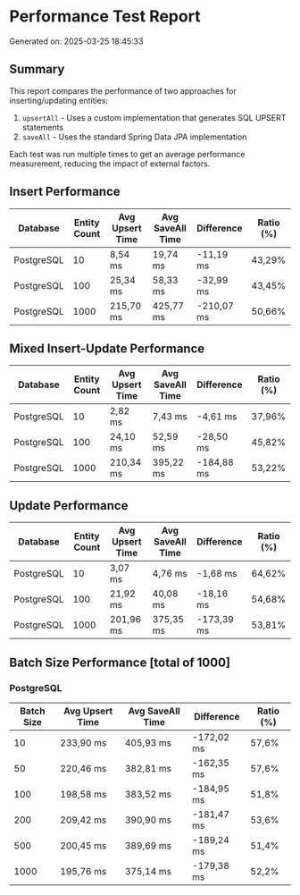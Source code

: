 # Performance Test Report

Generated on: 2025-03-25 18:45:33

## Summary

This report compares the performance of two approaches for inserting/updating entities:
1. `upsertAll` - Uses a custom implementation that generates SQL UPSERT statements
2. `saveAll` - Uses the standard Spring Data JPA implementation

Each test was run multiple times to get an average performance measurement, reducing the impact of
external factors.

## Insert Performance

| Database   | Entity Count | Avg Upsert Time | Avg SaveAll Time | Difference | Ratio (%) |
|------------|--------------|-----------------|------------------|------------|-----------|
| PostgreSQL | 10           | 8,54 ms         | 19,74 ms         | -11,19 ms  | 43,29%    |
| PostgreSQL | 100          | 25,34 ms        | 58,33 ms         | -32,99 ms  | 43,45%    |
| PostgreSQL | 1000         | 215,70 ms       | 425,77 ms        | -210,07 ms | 50,66%    |

## Mixed Insert-Update Performance

| Database   | Entity Count | Avg Upsert Time | Avg SaveAll Time | Difference | Ratio (%) |
|------------|--------------|-----------------|------------------|------------|-----------|
| PostgreSQL | 10           | 2,82 ms         | 7,43 ms          | -4,61 ms   | 37,96%    |
| PostgreSQL | 100          | 24,10 ms        | 52,59 ms         | -28,50 ms  | 45,82%    |
| PostgreSQL | 1000         | 210,34 ms       | 395,22 ms        | -184,88 ms | 53,22%    |

## Update Performance

| Database   | Entity Count | Avg Upsert Time | Avg SaveAll Time | Difference | Ratio (%) |
|------------|--------------|-----------------|------------------|------------|-----------|
| PostgreSQL | 10           | 3,07 ms         | 4,76 ms          | -1,68 ms   | 64,62%    |
| PostgreSQL | 100          | 21,92 ms        | 40,08 ms         | -18,16 ms  | 54,68%    |
| PostgreSQL | 1000         | 201,96 ms       | 375,35 ms        | -173,39 ms | 53,81%    |

## Batch Size Performance [total of 1000]

### PostgreSQL

| Batch Size | Avg Upsert Time | Avg SaveAll Time | Difference | Ratio (%) |
|------------|-----------------|------------------|------------|-----------|
| 10         | 233,90 ms       | 405,93 ms        | -172,02 ms | 57,6%     |
| 50         | 220,46 ms       | 382,81 ms        | -162,35 ms | 57,6%     |
| 100        | 198,58 ms       | 383,52 ms        | -184,95 ms | 51,8%     |
| 200        | 209,42 ms       | 390,90 ms        | -181,47 ms | 53,6%     |
| 500        | 200,45 ms       | 389,69 ms        | -189,24 ms | 51,4%     |
| 1000       | 195,76 ms       | 375,14 ms        | -179,38 ms | 52,2%     |


